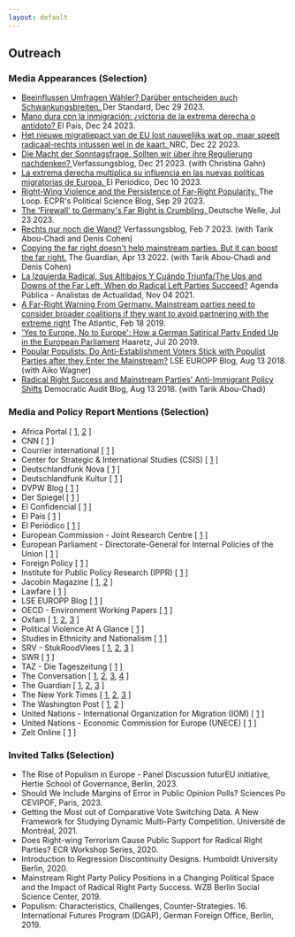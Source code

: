 ```yaml
---
layout: default
---
```

<h2>Outreach</h2>


<h3>Media Appearances (Selection)</h3>


<ul>

<li><a href= "https://www.derstandard.de/story/3000000198650/beeinflussen-umfragen-waehler-darueber-entscheiden-auch-schwankungsbreiten">Beeinflussen Umfragen Wähler? Darüber entscheiden auch Schwankungsbreiten. </a> <it>Der Standard</it>, Dec 29 2023.</li>

<li><a href= "https://elpais.com/internacional/2023-12-24/mano-dura-con-la-inmigracion-victoria-de-la-extrema-derecha-o-antidoto.html">Mano dura con la inmigración: ¿victoria de la extrema derecha o antídoto? </a> <it>El País</it>, Dec 24 2023.</li>

<li><a href= "https://www.nrc.nl/nieuws/2023/12/22/het-nieuwe-migratiepact-van-de-eu-lost-nauwelijks-wat-op-maar-speelt-radicaal-rechts-intussen-wel-in-de-kaart-a4185182">Het nieuwe migratiepact van de EU lost nauwelijks wat op, maar speelt radicaal-rechts intussen wel in de kaart. </a> <it>NRC</it>, Dec 22 2023.</li>

<li><a href= "https://verfassungsblog.de/die-macht-der-sonntagsfrage/">Die Macht der Sonntagsfrage. Sollten wir über ihre Regulierung nachdenken? </a> <it>Verfassungsblog</it>, Dec 21 2023. (with Christina Gahn)</li>

<li><a href= "https://www.elperiodico.com/es/internacional/20231210/extrema-derecha-multiplica-influencia-nuevas-politicas-migratorias-europa-95571964">La extrema derecha multiplica su influencia en las nuevas políticas migratorias de Europa. </a> <it>El Periódico</it>, Dec 10 2023.</li>

<li><a href= "https://theloop.ecpr.eu/right-wing-violence-and-the-persistence-of-far-right-popularity/">Right-Wing Violence and the Persistence of Far-Right Popularity. </a> <it>The Loop. ECPR's Political Science Blog</it>, Sep 29 2023.</li>

<li><a href= "https://www.dw.com/en/why-copying-the-far-right-doesnt-work-for-mainstream-parties/a-66311564">The 'Firewall' to Germany's Far Right is Crumbling.  </a> <it>Deutsche Welle</it>, Jul 23 2023.</li>

<li><a href= "https://verfassungsblog.de/rechts-nur-noch-die-wand/">Rechts nur noch die Wand?</a> <it>Verfassungsblog</it>, Feb 7 2023. (with Tarik Abou-Chadi and Denis Cohen)</li>

<li><a href= "https://www.theguardian.com/world/commentisfree/2022/apr/13/copying-far-right-doesnt-help-mainstream-parties">Copying the far right doesn't help mainstream parties. But it can boost the far right.</a> <it>The Guardian</it>, Apr 13 2022. (with Tarik Abou-Chadi and Denis Cohen)</li>

<li><a href= "https://agendapublica.elpais.com/noticia/13514/izquierda-radical-sus-altibajos-cuando-triunfa">La Izquierda Radical, Sus Altibajos Y Cuándo Triunfa/The Ups and Downs of the Far Left, When do Radical Left Parties Succeed?</a> <it>Agenda Pública - Analistas de Actualidad</it>, Nov 04 2021.</li>

<li><a href= "https://www.theatlantic.com/international/archive/2020/02/germany-afd-angela-merkel-thuringia/606541/">A Far-Right Warning From Germany. Mainstream parties need to consider broader coalitions if they want to avoid partnering with the extreme right</a> <it>The Atlantic</it>, Feb 18 2019.</li>

<li><a href= "https://www.haaretz.com/world-news/2019-07-20/ty-article-magazine/.premium/how-a-german-satirical-party-ended-up-in-the-european-parliament/0000017f-e400-d38f-a57f-e65238570000">'Yes to Europe, No to Europe': How a German Satirical Party Ended Up in the European Parliament</a> <it>Haaretz</it>, Jul 20 2019.</li>

<li><a href= "https://blogs.lse.ac.uk/europpblog/2019/08/13/popular-populists-do-anti-establishment-voters-stick-with-populist-parties-after-they-enter-the-mainstream/">Popular Populists: Do Anti-Establishment Voters Stick with Populist Parties after they Enter the Mainstream?</a> <it>LSE EUROPP Blog</it>, Aug 13 2018. (with Aiko Wagner)</li>

<li><a href= "http://www.democraticaudit.com/2018/07/24/radical-right-success-and-mainstream-parties-anti-immigrant-policy-shifts/">Radical Right Success and Mainstream Parties' Anti-Immigrant Policy Shifts</a> <it>Democratic Audit Blog</it>, Aug 13 2018. (with Tarik Abou-Chadi)</li>

</ul>

<h3>Media and Policy Report Mentions (Selection)</h3>
        
<ul>
<li>
Africa Portal 
  [
  <a href= "https://africaportal.org/publication/sustaining-peace-harnessing-power-south-sudanese-women/">1</a>,
  <a href= "https://africaportal.org/publication/towards-gender-equal-peace-counting-women-meaningful-participation/">2</a>
  ]
</li>

<li>
CNN 
  [
  <a href= "https://edition.cnn.com/2019/10/22/opinions/marie-yovanovitch-launches-insurrection-hunt/index.html">1</a>
  ] 
</li>

<li>
Courrier international
  [
  <a href= "https://www.courrierinternational.com/article/route-des-balkans-l-espace-schengen-patit-de-la-crise-migratoire">1</a>
  ] 
</li>

<li>
Center for Strategic & International Studies (CSIS)
  [
  <a href= "https://www.csis.org/analysis/elevating-women-peacebuilders-amidst-covid-19">1</a>
  ]
</li>


<li>
Deutschlandfunk Nova
  [
  <a href= "https://ondemand-mp3.dradio.de/file/dradio/2022/04/21/deutschlandfunknova_mariupol_20220421_6d0efc11.mp3">1</a>
  ]
</li>

<li>
Deutschlandfunk Kultur 
  [
  <a href= "https://www.deutschlandfunkkultur.de/stimmenfang-am-rechten-rand-lohnt-sich-nicht-dlf-kultur-b8cde89c-100.html">1</a>
  ]
</li>

<li>
DVPW Blog
  [
  <a href= "https://www.dvpw.de/blog/schwaecht-eine-programmatische-annaeherung-der-unionsparteien-an-die-afd-den-wahlerfolg-der-rechtspopulisten-eher-nicht-ein-beitrag-von-marc-debus">1</a>
  ]
</li>

<li>
Der Spiegel
  [
  <a href="https://www.spiegel.de/wissenschaft/mensch/alternative-fuer-deutschland-politikstil-please-staerke-die-afd-a-a6a6b50c-2944-4674-acdc-446eff3f93d1">1</a>
  ]
</li>

<li>
El Confidencial 
  [
  <a href= "https://blogs.elconfidencial.com/espana/tribuna/2022-08-22/dos-revoluciones-preocupar-centroderecha_3478192">1</a>
  ]
</li>

<li>
El País 
  [
  <a href= "https://agendapublica.elpais.com/noticia/18704/amenaza-al-equilibrio-politico-aleman">1</a>
  ]
</li>

<li>
El Periódico 
  [
  <a href= "https://www.elperiodico.cat/ca/societat/20230618/guia-detectar-desmuntar-discurs-odi-88750605">1</a>
  ]
</li>  

<li>
European Commission - Joint Research Centre
  [
  <a href= "https://op.europa.eu/en/publication-detail/-/publication/ef4a0bc1-5763-11ee-9220-01aa75ed71a1">1</a>
  ]
</li>

<li>
European Parliament - Directorate-General for Internal Policies of the Union
  [
  <a href= "https://op.europa.eu/en/publication-detail/-/publication/4779627d-90ad-11e9-9369-01aa75ed71a1/language-en/format-PDF/source-127484602">1</a>
  ]
</li>

<li>
Foreign Policy 
  [
  <a href= "https://foreignpolicy.com/2023/11/01/the-far-right-is-winning-europes-immigration-debate/">1</a>
  ]
</li>

<li>
Institute for Public Policy Research (IPPR)
  [
  <a href= "https://www.ippr.org/research/publications/road-to-renewal">1</a>
  ]
</li>

<li>
Jacobin Magazine 
  [
  <a href= "https://jacobin.com/2022/05/denmark-far-right-vandalism-left-wing-artworks-situationists-jorn-asger-hard-line/">1</a>, 
  <a href="https://jacobin.de/artikel/wo-liegt-das-potenzial-einer-wagenknecht-partei-gruendung-linke-konservative-carsten-braband/">2</a>
  ]
</li>

<li>
Lawfare
  [
  <a href= "https://www.lawfaremedia.org/article/why-focus-gender-increases-national-security">1</a>
  ]
</li>

<li>
LSE EUROPP Blog 
  [
  <a href= "https://blogs.lse.ac.uk/europpblog/2021/07/08/there-is-little-evidence-european-integration-has-created-a-representation-gap-between-politicians-and-voters/">1</a>
  ]
</li>

<li>
OECD - Environment Working Papers
  [
  <a href= "https://www.oecd-ilibrary.org/environment/women-s-leadership-in-environmental-action_f0038d22-en">1</a>
  ]
</li>

<li>
Oxfam
  [
  <a href= "https://policy-practice.oxfam.org/resources/achieving-sustainable-development-goals-5-and-6-the-case-for-gender-transformat-620967/">1</a>,
  <a href= "https://policy-practice.oxfam.org/resources/the-gendered-impact-of-explosive-weapons-use-in-populated-areas-in-yemen-620909/">2</a>,
  <a href= "https://policy-practice.oxfam.org/resources/women-in-conflict-zones-620690/">3</a>
  ]
</li>

<li>
Political Violence At A Glance
  [
  <a href= "https://politicalviolenceataglance.org/2023/01/26/the-colombian-government-and-the-eln-rebels-are-negotiating-again-women-need-a-seat-at-the-table/">1</a>
  ]
</li>

<li>
Studies in Ethnicity and Nationalism
  [
  <a href= "https://senjournal.co.uk/2022/07/10/blog-post-nationalism-and-welfare-chauvinism-right-wing-populism-in-europe-and-the-2022-french-presidential-elections/">1</a>
  ]
</li>

<li>
SRV - StukRoodVlees
  [
  <a href= "https://stukroodvlees.nl/kiezer-steeds-meer-radicaal-rechts/">1</a>,
  <a href= "https://stukroodvlees.nl/open-deur-of-isoleren-imiteren/">2</a>,
  <a href= "https://stukroodvlees.nl/episode-120-the-clusterfk-of-the-mainstream-right-with-tarik-abou-chadi/">3</a>
  ]
</li>

<li>
SWR 
  [
  <a href= "https://www.swr.de/swraktuell/baden-wuerttemberg/mannheimer-studie-uebernahme-rechter-themen-staerkt-radikale-parteien-100.html">1</a>
  ]
</li>

<li>
TAZ - Die Tageszeitung 
  [
  <a href= "https://taz.de/Studie-zu-Wahlerfolgen-rechter-Parteien/!5849870/">1</a>
  ]
</li>

<li>
The Conversation 
  [
  <a href= "https://theconversation.com/the-exclusion-of-women-in-myanmar-politics-helped-fuel-the-military-coup-154701">1</a>,
  <a href="https://theconversation.com/women-play-a-critical-role-in-diplomacy-and-security-so-why-arent-more-in-positions-of-power-170875">2</a>,
  <a href="https://theconversation.com/why-men-overwhelmingly-wear-the-uns-blue-helmets-a-former-us-ambassador-explains-why-decades-of-recruiting-women-peacekeepers-has-had-little-effect-186683">3</a>,
  <a href="https://theconversation.com/when-russia-and-ukraine-eventually-restart-peace-talks-involving-women-or-not-could-be-a-key-factor-in-an-agreement-actually-sticking-189207">4</a>
  ]
</li>

<li>
The Guardian 
  [
  <a href= "https://www.theguardian.com/news/2019/may/14/why-copying-the-populist-right-isnt-going-to-save-the-left">1</a>,
  <a href= "https://www.theguardian.com/commentisfree/2022/jul/03/as-macron-does-quiet-deals-with-le-pen-the-far-right-has-france-in-its-grip">2</a>,
  <a href= "https://www.theguardian.com/world/2023/nov/26/far-right-normalised-mainstream-parties-geert-wilders-dutch">3</a>
  ] 
</li>

<li>
The New York Times 
  [
  <a href= "https://www.nytimes.com/interactive/2019/06/26/opinion/sunday/republican-platform-far-right.html">1</a>,
  <a href= "https://www.nytimes.com/2023/02/08/opinion/germany-far-right-afd.html">2</a>,
  <a href= "https://www.nytimes.com/2023/12/05/opinion/climate-change-europe-conservatives.html">3</a>
  ]
</li>

<li>
The Washington Post 
  [
  <a href= "https://www.washingtonpost.com/opinions/2019/09/04/why-germany-europe-cant-afford-accommodate-radical-right/">1</a>, 
  <a href= "https://www.washingtonpost.com/politics/2021/07/15/countries-different-colombia-lebanon-lgbtq-advocates-are-helping-lead-protests-build-peace/">2</a>
  ]
</li>

<li>
United Nations - International Organization for Migration (IOM)
  [
  <a href= "https://publications.iom.int/system/files/pdf/wmr_2020.pdf">1</a>
  ]
</li>

<li>
United Nations - Economic Commission for Europe (UNECE)  
  [
  <a href= "https://unece.org/info/publications/pub/359183">1</a>
  ]
</li>

<li>
Zeit Online 
  [
  <a href= "https://www.zeit.de/news/2022-04/21/studie-uebernahme-rechter-themen-staerkt-radikale-parteien">1</a>
  ]
</li>

</ul>





<h3>Invited Talks (Selection)</h3>
        
<ul>
<li>The Rise of Populism in Europe - Panel Discussion <it>futurEU initiative, Hertie School of Governance</it>, Berlin, 2023.</li>
<li>Should We Include Margins of Error in Public Opinion Polls? <it>Sciences Po CEVIPOF</it>, Paris, 2023.</li>
<li>Getting the Most out of Comparative Vote Switching Data. A New Framework for Studying Dynamic Multi-Party Competition. <it>Université de Montréal</it>, 2021.</li>
<li>Does Right-wing Terrorism Cause Public Support for Radical Right Parties? <it>ECR Workshop Series</it>, 2020.</li>
<li>Introduction to Regression Discontinuity Designs. <it>Humboldt University Berlin</it>, 2020.</li>
<li>Mainstream Right Party Policy Positions in a Changing Political Space and the Impact of Radical Right Party Success. <it>WZB Berlin Social Science Center, 2019.</it></li>
<li>Populism: Characteristics, Challenges, Counter-Strategies. <it>16. International Futures Program (DGAP), German Foreign Office, Berlin, 2019.</it></li>
</ul>

